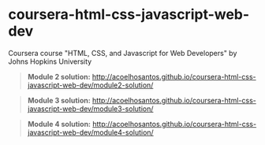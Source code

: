 # coursera-html-css-javascript-web-dev
Coursera course "HTML, CSS, and Javascript for Web Developers" by Johns Hopkins University


> **Module 2 solution:**
> http://acoelhosantos.github.io/coursera-html-css-javascript-web-dev/module2-solution/

> **Module 3 solution:**
> http://acoelhosantos.github.io/coursera-html-css-javascript-web-dev/module3-solution/

> **Module 4 solution:**
> http://acoelhosantos.github.io/coursera-html-css-javascript-web-dev/module4-solution/
